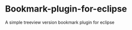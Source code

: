 Bookmark-plugin-for-eclipse
===========================

A simple treeview version bookmark plugin for eclipse
